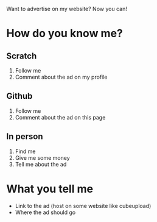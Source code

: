 Want to advertise on my website? Now you can!
# How do you know me?
## Scratch
1. Follow me
2. Comment about the ad on my profile
## Github
1. Follow me
2. Comment about the ad on this page
## In person
1. Find me
2. Give me some money
3. Tell me about the ad
# What you tell me
- Link to the ad (host on some website like cubeupload)
- Where the ad should go
